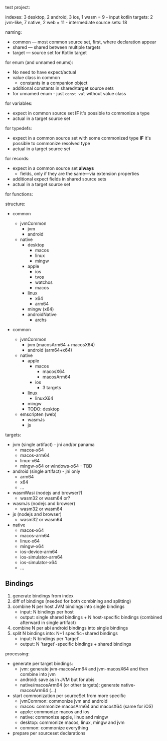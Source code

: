 test project:

indexes: 3 desktop, 2 android, 3 ios, 1 wasm = 9 - input
kotlin targets: 2 jvm-like, 7 native, 2 web = 11 - intermediate
source sets: 18

naming:

* common — most common source set, first, where declaration appear
* shared — shared between multiple targets
* target — source set for Kotlin target

for enum (and unnamed enums):

* No need to have expect/actual
* value class in common
    * constants in a companion object
* additional constants in shared/target source sets
* for unnamed enum - just `const val` without value class

for variables:

* expect in common source set **IF** it's possible to commonize a type
* actual in a target source set

for typedefs:

* expect in a common source set with some commonized type **IF** it's possible to commonize resolved type
* actual in a target source set

for records:

* expect in a common source set **always**
    * fields, only if they are the same—via extension properties
* additional expect fields in shared source sets
* actual in a target source set

for functions:

structure:

- common
    - jvmCommon
        - jvm
        - android
    - native
        - desktop
            - macos
            - linux
            - mingw
        - apple
            - ios
            - tvos
            - watchos
            - macos
        - linux
            - x64
            - arm64
        - mingw (x64)
        - androidNative
            - archs


- common
    - jvmCommon
        - jvm (macosArm64 + macosX64)
        - android (arm64+x64)
    - native
        - apple
            - macos
                - macosX64
                - macosArm64
            - ios
                - 3 targets
        - linux
            - linuxX64
        - mingw
        - TODO: desktop
    - emscripten (web)
        - wasmJs
        - js

targets:

- jvm (single artifact) - jni and/or panama
    - macos-x64
    - macos-arm64
    - linux-x64
    - mingw-x64 or windows-x64 - TBD
- android (single artifact) - jni only
    - arm64
    - x64
    - ...
- wasmWasi (nodejs and browser?)
    - wasm32 or wasm64 or?
- wasmJs (nodejs and browser)
    - wasm32 or wasm64
- js (nodejs and browser)
    - wasm32 or wasm64
- native
    - macos-x64
    - macos-arm64
    - linux-x64
    - mingw-x64
    - ios-device-arm64
    - ios-simulator-arm64
    - ios-simulator-x64
    - ...

## Bindings

1. generate bindings from index
2. diff of bindings (needed for both combining and splitting)
3. combine N per host JVM bindings into single bindings
    - input: N bindings per host
    - output: single shared bindings + N host-specific bindings (combined afterward in single artifact)
4. combine N per abi android bindings into single bindings
5. split N bindings into: N+1 specific+shared bindings
    - input: N bindings per 'target'
    - output: N 'target'-specific bindings + shared bindings

processing:

- generate per target bindings:
    - jvm: generate jvm-macosArm64 and jvm-macosX64 and then combine into jvm
    - android: save as in JVM but for abis
    - native/macosArm64 (or other targets): generate native-macosArm64 (...)
- start commonization per sourceSet from more specific
    - jvmCommon: commonize jvm and android
    - macos: commonize macosArm64 and macosX64 (same for iOS)
    - apple: commonize macos and ios
    - native: commonize apple, linux and mingw
    - desktop: commonize macos, linux, mingw and jvm
    - common: commonize everything
- prepare per sourceset declarations
